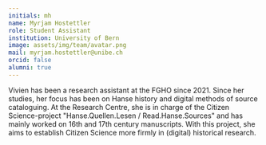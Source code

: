 ```yaml
---
initials: mh
name: Myrjam Hostettler
role: Student Assistant
institution: University of Bern
image: assets/img/team/avatar.png
mail: myrjam.hostettler@unibe.ch
orcid: false
alumni: true
---
```

Vivien has been a research assistant at the FGHO since 2021. Since her studies, her focus has been on Hanse history and digital methods of source cataloguing. At the Research Centre, she is in charge of the Citizen Science-project "Hanse.Quellen.Lesen / Read.Hanse.Sources" and has mainly worked on 16th and 17th century manuscripts. With this project, she aims to establish Citizen Science more firmly in (digital) historical research.